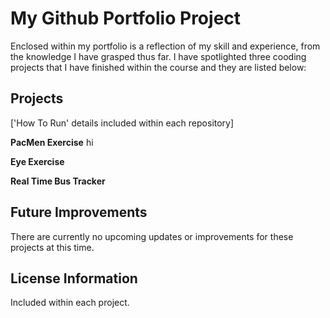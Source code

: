 # My Github Portfolio Project
Enclosed within my portfolio is a reflection of my skill and experience, from the knowledge I have grasped thus far. I have spotlighted three cooding projects that I have finished within the course and they are listed below:

## Projects
['How To Run' details included within each repository]

**PacMen Exercise**
  hi

**Eye Exercise**

**Real Time Bus Tracker**

## Future Improvements
There are currently no upcoming updates or improvements for these projects at this time.

## License Information
Included within each project.
